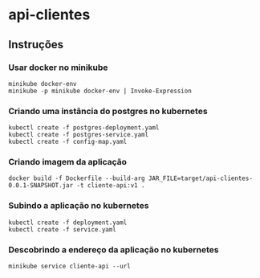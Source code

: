 # api-clientes

## Instruções

### Usar docker no minikube

```
minikube docker-env
minikube -p minikube docker-env | Invoke-Expression
```

### Criando uma instância do postgres no kubernetes

```
kubectl create -f postgres-deployment.yaml
kubectl create -f postgres-service.yaml
kubectl create -f config-map.yaml
```
### Criando imagem da aplicação

```
docker build -f Dockerfile --build-arg JAR_FILE=target/api-clientes-0.0.1-SNAPSHOT.jar -t cliente-api:v1 . 
```

### Subindo a aplicação no kubernetes

```
kubectl create -f deployment.yaml
kubectl create -f service.yaml
```


### Descobrindo a endereço da aplicação no kubernetes

```
minikube service cliente-api --url
```
